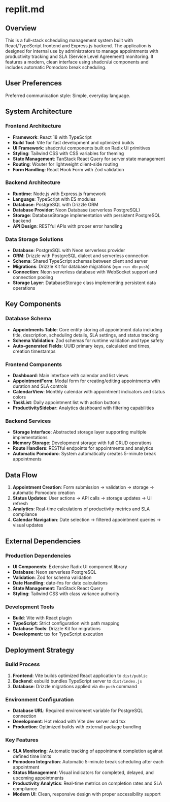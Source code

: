 # replit.md

## Overview

This is a full-stack scheduling management system built with React/TypeScript frontend and Express.js backend. The application is designed for internal use by administrators to manage appointments with productivity tracking and SLA (Service Level Agreement) monitoring. It features a modern, clean interface using shadcn/ui components and includes automatic Pomodoro break scheduling.

## User Preferences

Preferred communication style: Simple, everyday language.

## System Architecture

### Frontend Architecture
- **Framework**: React 18 with TypeScript
- **Build Tool**: Vite for fast development and optimized builds
- **UI Framework**: shadcn/ui components built on Radix UI primitives
- **Styling**: Tailwind CSS with CSS variables for theming
- **State Management**: TanStack React Query for server state management
- **Routing**: Wouter for lightweight client-side routing
- **Form Handling**: React Hook Form with Zod validation

### Backend Architecture
- **Runtime**: Node.js with Express.js framework
- **Language**: TypeScript with ES modules
- **Database**: PostgreSQL with Drizzle ORM
- **Database Provider**: Neon Database (serverless PostgreSQL)
- **Storage**: DatabaseStorage implementation with persistent PostgreSQL backend
- **API Design**: RESTful APIs with proper error handling

### Data Storage Solutions
- **Database**: PostgreSQL with Neon serverless provider
- **ORM**: Drizzle with PostgreSQL dialect and serverless connection
- **Schema**: Shared TypeScript schemas between client and server
- **Migrations**: Drizzle Kit for database migrations (`npm run db:push`)
- **Connection**: Neon serverless database with WebSocket support and connection pooling
- **Storage Layer**: DatabaseStorage class implementing persistent data operations

## Key Components

### Database Schema
- **Appointments Table**: Core entity storing all appointment data including title, description, scheduling details, SLA settings, and status tracking
- **Schema Validation**: Zod schemas for runtime validation and type safety
- **Auto-generated Fields**: UUID primary keys, calculated end times, creation timestamps

### Frontend Components
- **Dashboard**: Main interface with calendar and list views
- **AppointmentForm**: Modal form for creating/editing appointments with duration and SLA controls
- **CalendarView**: Monthly calendar with appointment indicators and status colors
- **TaskList**: Daily appointment list with action buttons
- **ProductivitySidebar**: Analytics dashboard with filtering capabilities

### Backend Services
- **Storage Interface**: Abstracted storage layer supporting multiple implementations
- **Memory Storage**: Development storage with full CRUD operations
- **Route Handlers**: RESTful endpoints for appointments and analytics
- **Automatic Pomodoro**: System automatically creates 5-minute break appointments

## Data Flow

1. **Appointment Creation**: Form submission → validation → storage → automatic Pomodoro creation
2. **Status Updates**: User actions → API calls → storage updates → UI refresh
3. **Analytics**: Real-time calculations of productivity metrics and SLA compliance
4. **Calendar Navigation**: Date selection → filtered appointment queries → visual updates

## External Dependencies

### Production Dependencies
- **UI Components**: Extensive Radix UI component library
- **Database**: Neon serverless PostgreSQL
- **Validation**: Zod for schema validation
- **Date Handling**: date-fns for date calculations
- **State Management**: TanStack React Query
- **Styling**: Tailwind CSS with class variance authority

### Development Tools
- **Build**: Vite with React plugin
- **TypeScript**: Strict configuration with path mapping
- **Database Tools**: Drizzle Kit for migrations
- **Development**: tsx for TypeScript execution

## Deployment Strategy

### Build Process
1. **Frontend**: Vite builds optimized React application to `dist/public`
2. **Backend**: esbuild bundles TypeScript server to `dist/index.js`
3. **Database**: Drizzle migrations applied via `db:push` command

### Environment Configuration
- **Database URL**: Required environment variable for PostgreSQL connection
- **Development**: Hot reload with Vite dev server and tsx
- **Production**: Optimized builds with external package bundling

### Key Features
- **SLA Monitoring**: Automatic tracking of appointment completion against defined time limits
- **Pomodoro Integration**: Automatic 5-minute break scheduling after each appointment
- **Status Management**: Visual indicators for completed, delayed, and upcoming appointments
- **Productivity Analytics**: Real-time metrics on completion rates and SLA compliance
- **Modern UI**: Clean, responsive design with proper accessibility support